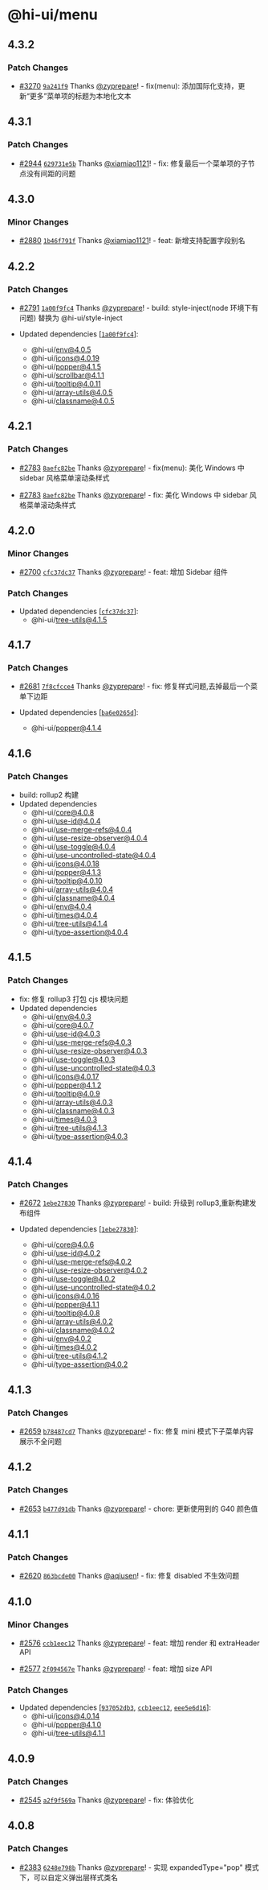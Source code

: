 # @hi-ui/menu

## 4.3.2

### Patch Changes

- [#3270](https://github.com/XiaoMi/hiui/pull/3270) [`9a241f9`](https://github.com/XiaoMi/hiui/commit/9a241f9ace65037a2dc6308566f1b36c2e1856a6) Thanks [@zyprepare](https://github.com/zyprepare)! - fix(menu): 添加国际化支持，更新“更多”菜单项的标题为本地化文本

## 4.3.1

### Patch Changes

- [#2944](https://github.com/XiaoMi/hiui/pull/2944) [`629731e5b`](https://github.com/XiaoMi/hiui/commit/629731e5b3c5f98e70599ae06eb88609336d3467) Thanks [@xiamiao1121](https://github.com/xiamiao1121)! - fix: 修复最后一个菜单项的子节点没有间距的问题

## 4.3.0

### Minor Changes

- [#2880](https://github.com/XiaoMi/hiui/pull/2880) [`1b46f791f`](https://github.com/XiaoMi/hiui/commit/1b46f791f99c20a946250c2921f3362304e86371) Thanks [@xiamiao1121](https://github.com/xiamiao1121)! - feat: 新增支持配置字段别名

## 4.2.2

### Patch Changes

- [#2791](https://github.com/XiaoMi/hiui/pull/2791) [`1a00f9fc4`](https://github.com/XiaoMi/hiui/commit/1a00f9fc4a44619059d7852e846b54fedbd56715) Thanks [@zyprepare](https://github.com/zyprepare)! - build: style-inject(node 环境下有问题) 替换为 @hi-ui/style-inject

- Updated dependencies [[`1a00f9fc4`](https://github.com/XiaoMi/hiui/commit/1a00f9fc4a44619059d7852e846b54fedbd56715)]:
  - @hi-ui/env@4.0.5
  - @hi-ui/icons@4.0.19
  - @hi-ui/popper@4.1.5
  - @hi-ui/scrollbar@4.1.1
  - @hi-ui/tooltip@4.0.11
  - @hi-ui/array-utils@4.0.5
  - @hi-ui/classname@4.0.5

## 4.2.1

### Patch Changes

- [#2783](https://github.com/XiaoMi/hiui/pull/2783) [`8aefc82be`](https://github.com/XiaoMi/hiui/commit/8aefc82bebd44e8c983974d8b10aa0074169cea1) Thanks [@zyprepare](https://github.com/zyprepare)! - fix(menu): 美化 Windows 中 sidebar 风格菜单滚动条样式

- [#2783](https://github.com/XiaoMi/hiui/pull/2783) [`8aefc82be`](https://github.com/XiaoMi/hiui/commit/8aefc82bebd44e8c983974d8b10aa0074169cea1) Thanks [@zyprepare](https://github.com/zyprepare)! - fix: 美化 Windows 中 sidebar 风格菜单滚动条样式

## 4.2.0

### Minor Changes

- [#2700](https://github.com/XiaoMi/hiui/pull/2700) [`cfc37dc37`](https://github.com/XiaoMi/hiui/commit/cfc37dc37c83ce737d88262644c07ca23cde0731) Thanks [@zyprepare](https://github.com/zyprepare)! - feat: 增加 Sidebar 组件

### Patch Changes

- Updated dependencies [[`cfc37dc37`](https://github.com/XiaoMi/hiui/commit/cfc37dc37c83ce737d88262644c07ca23cde0731)]:
  - @hi-ui/tree-utils@4.1.5

## 4.1.7

### Patch Changes

- [#2681](https://github.com/XiaoMi/hiui/pull/2681) [`7f8cfcce4`](https://github.com/XiaoMi/hiui/commit/7f8cfcce4080c977e84a7da627ab4d2f95f44113) Thanks [@zyprepare](https://github.com/zyprepare)! - fix: 修复样式问题,去掉最后一个菜单下边距

- Updated dependencies [[`ba6e0265d`](https://github.com/XiaoMi/hiui/commit/ba6e0265da07964423d3a684dd068dcf50865dbc)]:
  - @hi-ui/popper@4.1.4

## 4.1.6

### Patch Changes

- build: rollup2 构建
- Updated dependencies
  - @hi-ui/core@4.0.8
  - @hi-ui/use-id@4.0.4
  - @hi-ui/use-merge-refs@4.0.4
  - @hi-ui/use-resize-observer@4.0.4
  - @hi-ui/use-toggle@4.0.4
  - @hi-ui/use-uncontrolled-state@4.0.4
  - @hi-ui/icons@4.0.18
  - @hi-ui/popper@4.1.3
  - @hi-ui/tooltip@4.0.10
  - @hi-ui/array-utils@4.0.4
  - @hi-ui/classname@4.0.4
  - @hi-ui/env@4.0.4
  - @hi-ui/times@4.0.4
  - @hi-ui/tree-utils@4.1.4
  - @hi-ui/type-assertion@4.0.4

## 4.1.5

### Patch Changes

- fix: 修复 rollup3 打包 cjs 模块问题
- Updated dependencies
  - @hi-ui/env@4.0.3
  - @hi-ui/core@4.0.7
  - @hi-ui/use-id@4.0.3
  - @hi-ui/use-merge-refs@4.0.3
  - @hi-ui/use-resize-observer@4.0.3
  - @hi-ui/use-toggle@4.0.3
  - @hi-ui/use-uncontrolled-state@4.0.3
  - @hi-ui/icons@4.0.17
  - @hi-ui/popper@4.1.2
  - @hi-ui/tooltip@4.0.9
  - @hi-ui/array-utils@4.0.3
  - @hi-ui/classname@4.0.3
  - @hi-ui/times@4.0.3
  - @hi-ui/tree-utils@4.1.3
  - @hi-ui/type-assertion@4.0.3

## 4.1.4

### Patch Changes

- [#2672](https://github.com/XiaoMi/hiui/pull/2672) [`1ebe27830`](https://github.com/XiaoMi/hiui/commit/1ebe2783098b3a8cd980bd10076d67635463800e) Thanks [@zyprepare](https://github.com/zyprepare)! - build: 升级到 rollup3,重新构建发布组件

- Updated dependencies [[`1ebe27830`](https://github.com/XiaoMi/hiui/commit/1ebe2783098b3a8cd980bd10076d67635463800e)]:
  - @hi-ui/core@4.0.6
  - @hi-ui/use-id@4.0.2
  - @hi-ui/use-merge-refs@4.0.2
  - @hi-ui/use-resize-observer@4.0.2
  - @hi-ui/use-toggle@4.0.2
  - @hi-ui/use-uncontrolled-state@4.0.2
  - @hi-ui/icons@4.0.16
  - @hi-ui/popper@4.1.1
  - @hi-ui/tooltip@4.0.8
  - @hi-ui/array-utils@4.0.2
  - @hi-ui/classname@4.0.2
  - @hi-ui/env@4.0.2
  - @hi-ui/times@4.0.2
  - @hi-ui/tree-utils@4.1.2
  - @hi-ui/type-assertion@4.0.2

## 4.1.3

### Patch Changes

- [#2659](https://github.com/XiaoMi/hiui/pull/2659) [`b78487cd7`](https://github.com/XiaoMi/hiui/commit/b78487cd725532000f81876e1826f1918c37b23a) Thanks [@zyprepare](https://github.com/zyprepare)! - fix: 修复 mini 模式下子菜单内容展示不全问题

## 4.1.2

### Patch Changes

- [#2653](https://github.com/XiaoMi/hiui/pull/2653) [`b477d91db`](https://github.com/XiaoMi/hiui/commit/b477d91db15bbc92c8712a9a771af5b332779315) Thanks [@zyprepare](https://github.com/zyprepare)! - chore: 更新使用到的 G40 颜色值

## 4.1.1

### Patch Changes

- [#2620](https://github.com/XiaoMi/hiui/pull/2620) [`863bcde00`](https://github.com/XiaoMi/hiui/commit/863bcde0033f8bb4c9866e6f975e52726e4a5825) Thanks [@aqiusen](https://github.com/aqiusen)! - fix: 修复 disabled 不生效问题

## 4.1.0

### Minor Changes

- [#2576](https://github.com/XiaoMi/hiui/pull/2576) [`ccb1eec12`](https://github.com/XiaoMi/hiui/commit/ccb1eec122a33466536b365d443f175d1e16dc86) Thanks [@zyprepare](https://github.com/zyprepare)! - feat: 增加 render 和 extraHeader API

- [#2577](https://github.com/XiaoMi/hiui/pull/2577) [`2f094567e`](https://github.com/XiaoMi/hiui/commit/2f094567e678235e75ff5c443dce1ee09c3bd115) Thanks [@zyprepare](https://github.com/zyprepare)! - feat: 增加 size API

### Patch Changes

- Updated dependencies [[`937052db3`](https://github.com/XiaoMi/hiui/commit/937052db36ecfa50fef53df13d159bee0d08fa41), [`ccb1eec12`](https://github.com/XiaoMi/hiui/commit/ccb1eec122a33466536b365d443f175d1e16dc86), [`eee5e6d16`](https://github.com/XiaoMi/hiui/commit/eee5e6d1658685a6119b5aa40038c572145b3b4e)]:
  - @hi-ui/icons@4.0.14
  - @hi-ui/popper@4.1.0
  - @hi-ui/tree-utils@4.1.1

## 4.0.9

### Patch Changes

- [#2545](https://github.com/XiaoMi/hiui/pull/2545) [`a2f9f569a`](https://github.com/XiaoMi/hiui/commit/a2f9f569aefad8d4956db021510163ed8993887c) Thanks [@zyprepare](https://github.com/zyprepare)! - fix: 体验优化

## 4.0.8

### Patch Changes

- [#2383](https://github.com/XiaoMi/hiui/pull/2383) [`6248e798b`](https://github.com/XiaoMi/hiui/commit/6248e798b4ad7b9256637027f6bbe79245ed68de) Thanks [@zyprepare](https://github.com/zyprepare)! - 实现 expandedType="pop" 模式下，可以自定义弹出层样式类名

